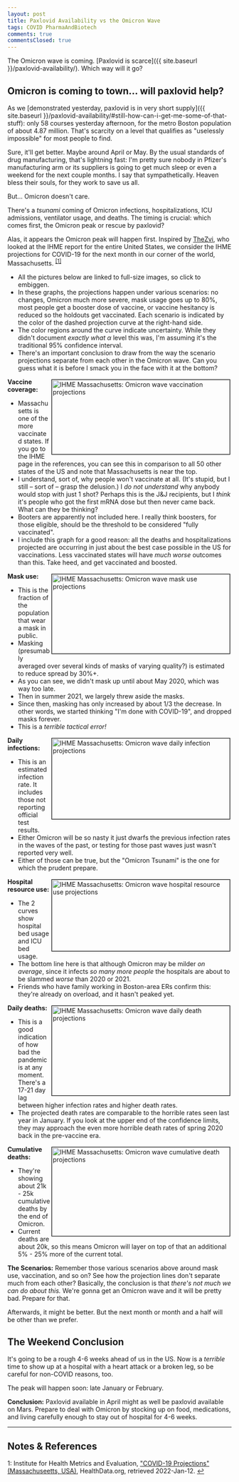 ```yaml
---
layout: post
title: Paxlovid Availability vs the Omicron Wave
tags: COVID PharmaAndBiotech 
comments: true
commentsClosed: true
---
```


The Omicron wave is coming.  [Paxlovid is scarce]({{ site.baseurl }}/paxlovid-availability/).
Which way will it go?  


## Omicron is coming to town&hellip; will paxlovid help?  

As we [demonstrated yesterday, paxlovid is in very short supply]({{ site.baseurl }}/paxlovid-availability/#still-how-can-i-get-me-some-of-that-stuff):
only 58 courses yesterday afternoon, for the metro Boston population of about 4.87
million.  That's scarcity on a level that qualifies as "uselessly impossible" for most
people to find.  

Sure, it'll get better.  Maybe around April or May.  By the usual standards of drug
manufacturing, that's lightning fast: I'm pretty sure nobody in Pfizer's manufacturing arm
or its suppliers is going to get much sleep or even a weekend for the next couple months.
I say that sympathetically.  Heaven bless their souls, for they work to save us all.  

But&hellip; Omicron doesn't care.  

There's a _tsunami_ coming of Omicron infections, hospitalizations, ICU admissions, 
ventilator usage, and deaths.  The timing is crucial: which comes first, the Omicron peak
or rescue by paxlovid?  

Alas, it appears the Omicron peak will happen first.  Inspired by
[TheZvi](https://thezvi.wordpress.com/2022/01/10/the-ihme-report/), who looked at the IHME
report for the entire United States, we consider the IHME projections for
COVID-19 for the next month in our corner of the world,
Massachusetts. <sup id="fn1a">[[1]](#fn1)</sup>  
- All the pictures below are linked to full-size images, so click to embiggen.  
- In these graphs, the projections happen under various scenarios: no changes, Omicron much more
  severe, mask usage goes up to 80%, most people get a booster dose of vaccine, or vaccine
  hesitancy is reduced so the holdouts get vaccinated.  Each scenario is indicated by the
  color of the dashed projection curve at the right-hand side.  
- The color regions around the curve indicate uncertainty.  While they didn't document
  _exactly what_ $\alpha$ level this was, I'm assuming it's the traditional 95% confidence
  interval.  
- There's an important conclusion to draw from the way the scenario projections separate
  from each other in the Omicron wave.  Can you guess what it is before I smack you in the
  face with it at the bottom?  

<a href="{{ site.baseurl }}/images/2022-01-12-paxlovid-availability-vs-omicron-wave-proj-vax.jpg"><img src="{{ site.baseurl }}/images/2022-01-12-paxlovid-availability-vs-omicron-wave-proj-vax-thumb.jpg" width="400" height="167" alt="IHME Massachusetts: Omicron wave vaccination projections" title="IHME Massachusetts: Omicron wave vaccination projections" style="float: right; margin: 3px 3px 3px 3px; border: 1px solid #000000;"></a>
__Vaccine coverage:__  
- Massachusetts is one of the more vaccinated states.  If you go to the IHME page in the
  references, you can see this in comparison to all 50 other states of the US and note
  that Massachusetts is near the top.  
- I understand, sort of, why people won't vaccinate at all.  (It's stupid, but I still
  &ndash; sort of &ndash; grasp the delusion.)  I _do not understand_ why anybody would stop with just 1
  shot?  Perhaps this is the J&amp;J recipients, but I _think_ it's people who got the
  first mRNA dose but then never came back.  What can they be thinking?  
- Booters are apparently not included here.  I really think boosters, for those eligible,
  should be the threshold to be considered "fully vaccinated".  
- I include this graph for a good reason: all the deaths and hospitalizations projected
  are occurring in just about the best case possible in the US for vaccinations.  Less
  vaccinated states will have _much worse_ outcomes than this.  Take heed, and get
  vaccinated and boosted.  

<a href="{{ site.baseurl }}/images/2022-01-12-paxlovid-availability-vs-omicron-wave-proj-masks.jpg"><img src="{{ site.baseurl }}/images/2022-01-12-paxlovid-availability-vs-omicron-wave-proj-masks-thumb.jpg" width="400" height="178" alt="IHME Massachusetts: Omicron wave mask use projections" title="IHME Massachusetts: Omicron wave mask use projections" style="float: right; margin: 3px 3px 3px 3px; border: 1px solid #000000;"></a>
__Mask use:__  
- This is the fraction of the population that wear a mask in public.  
- Masking (presumably   averaged over several kinds of masks of varying quality?) is
  estimated to reduce spread by 30%+.  
- As you can see, we didn't mask up until about May 2020, which was way too late.  
- Then in summer 2021, we largely threw aside the masks.  
- Since then, masking has only increased by about 1/3 the decrease.  In other words, we
  started thinking "I'm done with COVID-19", and dropped masks forever.  
- This is a _terrible tactical error!_  

<a href="{{ site.baseurl }}/images/2022-01-12-paxlovid-availability-vs-omicron-wave-proj-infect.jpg"><img src="{{ site.baseurl }}/images/2022-01-12-paxlovid-availability-vs-omicron-wave-proj-infect-thumb.jpg" width="400" height="181" alt="IHME Massachusetts: Omicron wave daily infection projections" title="IHME Massachusetts: Omicron wave daily infection projections" style="float: right; margin: 3px 3px 3px 3px; border: 1px solid #000000;"></a>
__Daily infections:__ 
- This is an estimated infection rate.  It includes those not reporting official test
  results.  
- Either Omicron will be so nasty it just dwarfs the previous infection rates in the waves
  of the past, or testing for those past waves just wasn't reported very well.
- Either of those can be true, but the "Omicron Tsunami" is the one for which the prudent
  prepare.  

<a href="{{ site.baseurl }}/images/2022-01-12-paxlovid-availability-vs-omicron-wave-proj-hosp.jpg"><img src="{{ site.baseurl }}/images/2022-01-12-paxlovid-availability-vs-omicron-wave-proj-hosp-thumb.jpg" width="400" height="160" alt="IHME Massachusetts: Omicron wave hospital resource use projections" title="IHME Massachusetts: Omicron wave hospital resource use projections" style="float: right; margin: 3px 3px 3px 3px; border: 1px solid #000000;"></a>
__Hospital resource use:__  
- The 2 curves show hospital bed usage and ICU bed usage.  
- The bottom line here is that although Omicron may be milder _on average_, since it
  infects _so many more people_ the hospitals are about to be slammed _worse_ than 2020 or 2021.  
- Friends who have family working in Boston-area ERs confirm this: they're already on
  overload, and it hasn't peaked yet.  

<a href="{{ site.baseurl }}/images/2022-01-12-paxlovid-availability-vs-omicron-wave-proj-deaths-daily.jpg"><img src="{{ site.baseurl }}/images/2022-01-12-paxlovid-availability-vs-omicron-wave-proj-deaths-daily-thumb.jpg" width="400" height="201" alt="IHME Massachusetts: Omicron wave daily death projections" title="IHME Massachusetts: Omicron wave daily death projections" style="float: right; margin: 3px 3px 3px 3px; border: 1px solid #000000;"></a>
__Daily deaths:__  
- This is a good indication of how bad the pandemic is at any moment.  There's a 17-21 day
  lag between higher infection rates and higher death rates.  
- The projected death rates are comparable to the horrible rates seen last year in
  January.  If you look at the upper end of the confidence limits, they may approach
  the even more horrible death rates of spring 2020 back in the pre-vaccine era.  

<a href="{{ site.baseurl }}/images/2022-01-12-paxlovid-availability-vs-omicron-wave-proj-deaths.jpg"><img src="{{ site.baseurl }}/images/2022-01-12-paxlovid-availability-vs-omicron-wave-proj-deaths-thumb.jpg" width="400" height="199" alt="IHME Massachusetts: Omicron wave cumulative death projections" title="IHME Massachusetts: Omicron wave cumulative death projections" style="float: right; margin: 3px 3px 3px 3px; border: 1px solid #000000;"></a>
__Cumulative deaths:__  
- They're showing about 21k - 25k cumulative deaths by the end of Omicron.  
- Current deaths are about 20k, so this means Omicron will layer on top of that an
  additional 5% - 25% more of the current total.  

__The Scenarios:__ Remember those various scenarios above around mask use, vaccination,
and so on?  See how the projection lines don't separate much from each other?  Basically,
the conclusion is that _there's not much we can do about this._  We're gonna get an
Omicron wave and it will be pretty bad.  Prepare for that.  

Afterwards, it might be better.  But the next month or month and a half will be other than
we prefer.  


## The Weekend Conclusion  

It's going to be a rough 4-6 weeks ahead of us in the US.  Now is a _terrible_ time to
show up at a hospital with a heart attack or a broken leg, so be careful for non-COVID
reasons, too.  

The peak will happen soon: late January or February.  

__Conclusion:__ Paxlovid available in April might as well be paxlovid available on Mars.
Prepare to deal with Omicron by stocking up on food, medications, and living carefully
enough to stay out of hospital for 4-6 weeks.  

---

## Notes &amp; References  

<!--
<sup id="fn1a">[[1]](#fn1)</sup>

<a id="fn1">1</a>: ***, ["***"](***), *** [↩](#fn1a)  

<a href="{{ site.baseurl }}/images/***"><img src="{{ site.baseurl }}/images/***" width="400" height="***" alt="***" title="***" style="float: right; margin: 3px 3px 3px 3px; border: 1px solid #000000;"></a>

<iframe width="400" height="224" src="***" allow="accelerometer; encrypted-media; gyroscope; picture-in-picture" allowfullscreen style="float: right; margin: 3px 3px 3px 3px; border: 1px solid #000000;"></iframe>
-->

<a id="fn1">1</a>: Institute for Health Metrics and Evaluation, ["COVID-19 Projections" (Massachuseetts, USA)](https://covid19.healthdata.org/united-states-of-america/massachusetts?view=cumulative-deaths&tab=trend), HealthData.org, retrieved 2022-Jan-12. [↩](#fn1a)  
